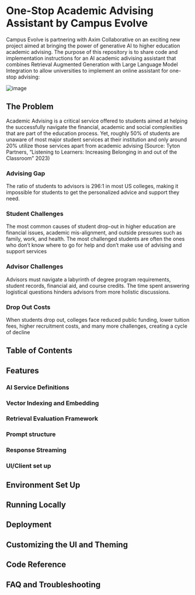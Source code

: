 # One-Stop Academic Advising Assistant by Campus Evolve 
Campus Evolve is partnering with Axim Collaborative on an exciting new project aimed at bringing the power of generative AI to higher education academic advising.  The purpose of this repository is to share code and implementation instructions for an AI academic adivising assistant that combines Retrieval Augmented Generation with Large Language Model Integration to allow universities to implement an online assistant for one-stop advising:

![image](https://github.com/CampusGPT-ai/GAI_Academic_Adivising_Assistant_MVP/assets/142542882/c3a2215e-12b2-486b-a175-47a892dbac3f)

## The Problem
Academic Advising is a critical service offered to students aimed at helping the successfully navigate the financial, academic and social complexities that are part of the education process.  Yet, roughly 50% of students are unaware of most major student services at their institution and only around 20% utilize those services apart from academic advising (Source: Tyton Partners, “Listening to Learners: Increasing Belonging in and out of the Classroom” 2023​) 

### Advising Gap
​​The ratio of students to advisors is 296:1 in most US colleges, making it impossible for students to get the personalized advice and support they need.

### Student Challenges 
The most common causes of student drop-out in higher education are financial issues, academic mis-alignment, and outside pressures such as family, work, and health. The most challenged students are often the ones who don’t know where to go for help and don’t make use of advising and support services

### Advisor Challenges
Advisors must navigate a labyrinth of degree program requirements, student records, financial aid, and course credits. The time spent answering logistical questions hinders advisors from more holistic discussions.

### Drop Out Costs
When students drop out, colleges face reduced public funding, lower tuition fees, higher recruitment costs, and many more challenges, creating a cycle of decline

## Table of Contents

## Features

### AI Service Definitions
### Vector Indexing and Embedding
### Retrieval Evaluation Framework
### Prompt structure
### Response Streaming
###  UI/Client set up

## Environment Set Up

## Running Locally

## Deployment

## Customizing the UI and Theming

## Code Reference 

## FAQ and Troubleshooting


